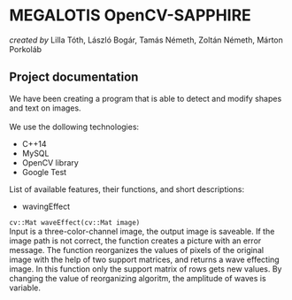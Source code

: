**MEGALOTIS OpenCV-SAPPHIRE**
======
_created by_ Lilla Tóth, László Bogár, Tamás Németh, Zoltán Németh, Márton Porkoláb

## **Project documentation**

We have been creating a program that is able to detect and modify shapes and text on images.<br/> <br/>
We use the dollowing technologies:
* C++14
* MySQL
* OpenCV library
* Google Test<br/>

List of available features, their functions, and short descriptions:

- wavingEffect

`cv::Mat waveEffect(cv::Mat image)`<br/>
Input is a three-color-channel image, the output image is saveable. If the image path is not correct, the function creates a picture with an error message. The function reorganizes the values of pixels of the original image with the help of two support matrices, and returns a wave effecting image. In this function only the support matrix of rows gets new values. By changing the value of reorganizing algoritm, the amplitude of waves is variable. <br/>

